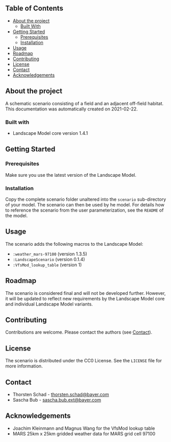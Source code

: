 ## Table of Contents
* [About the project](#about-the-project)
  * [Built With](#built-with)
* [Getting Started](#getting-started)
  * [Prerequisites](#prerequisites)
  * [Installation](#installation)
* [Usage](#usage)
* [Roadmap](#roadmap)
* [Contributing](#contributing)
* [License](#license)
* [Contact](#contact)
* [Acknowledgements](#acknowledgements)


## About the project
A schematic scenario consisting of a field and an adjacent off-field habitat.
This documentation was automatically created on 2021-02-22.

### Built with
* Landscape Model core version 1.4.1


## Getting Started
### Prerequisites
Make sure you use the latest version of the Landscape Model.

### Installation
Copy the complete scenario folder unaltered into the `scenario` sub-directory of your model. The scenario can then be 
used by he model. For details how to reference the scenario from the user parameterization, see the `README` of the 
model.


## Usage
The scenario adds the following macros to the Landscape Model:
* `:weather_mars-97100` (version 1.3.5)
* `:LandscapeScenario` (version 0.1.4)
* `:VfsMod_lookup_table` (version 1)

    
## Roadmap
The scenario is considered final and will not be developed further. However, it will be updated to reflect new 
requirements by the Landscape Model core and individual Landscape Model variants.


## Contributing
Contributions are welcome. Please contact the authors (see [Contact](#contact)).


## License
The scenario is distributed under the CC0 License. See the `LICENSE` file for more information.


## Contact   
* Thorsten Schad - thorsten.schad@bayer.com
* Sascha Bub - sascha.bub.ext@bayer.com


## Acknowledgements
* Joachim Kleinmann and Magnus Wang for the VfsMod lookup table
* MARS 25km x 25km gridded weather data for MARS grid cell 97100
